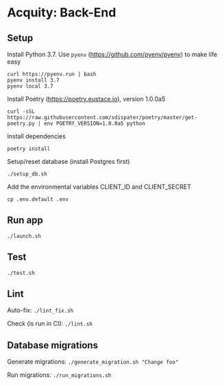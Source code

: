 # Acquity: Back-End

## Setup
Install Python 3.7. Use `pyenv` (https://github.com/pyenv/pyenv) to make life easy
```
curl https://pyenv.run | bash
pyenv install 3.7
pyenv local 3.7
```
Install Poetry (https://poetry.eustace.io), version 1.0.0a5
```
curl -sSL https://raw.githubusercontent.com/sdispater/poetry/master/get-poetry.py | env POETRY_VERSION=1.0.0a5 python
```
Install dependencies
```
poetry install
```
Setup/reset database (install Postgres first)
```
./setup_db.sh
```
Add the environmental variables CLIENT_ID and CLIENT_SECRET
```
cp .env.default .env
```
## Run app
```
./launch.sh
```

## Test
```
./test.sh
```

## Lint
Auto-fix: `./lint_fix.sh`

Check (is run in CI): `./lint.sh`

## Database migrations
Generate migrations: `./generate_migration.sh "Change foo"`

Run migrations: `./run_migrations.sh`
